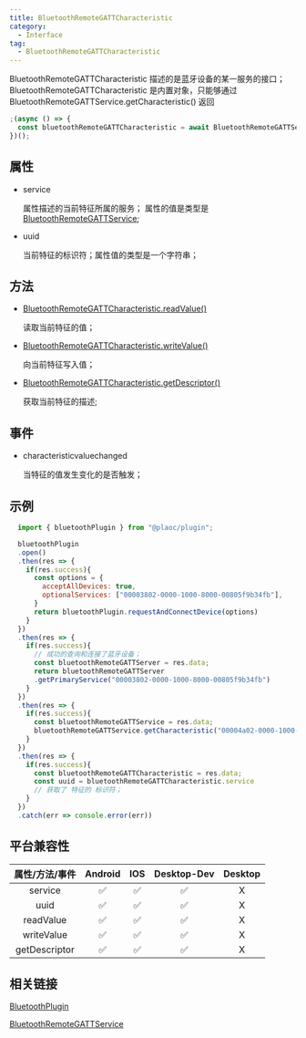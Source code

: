 ```yaml
---
title: BluetoothRemoteGATTCharacteristic
category:
  - Interface
tag:
  - BluetoothRemoteGATTCharacteristic 
---
```


BluetoothRemoteGATTCharacteristic 描述的是蓝牙设备的某一服务的接口；
BluetoothRemoteGATTCharacteristic 是内置对象，只能够通过 BluetoothRemoteGATTService.getCharacteristic() 返回

```js
;(async () => {
  const bluetoothRemoteGATTCharacteristic = await BluetoothRemoteGATTService.getCharacteristic(uuid)
})();
```

## 属性

  - service

    属性描述的当前特征所属的服务；
    属性的值是类型是 [BluetoothRemoteGATTService](../bluetooth-remote-gatt-service/index.md);

  
  - uuid

    当前特征的标识符；属性值的类型是一个字符串；
 

## 方法

  - [BluetoothRemoteGATTCharacteristic.readValue()](./read-value.md)

    读取当前特征的值；

  - [BluetoothRemoteGATTCharacteristic.writeValue()](./write-value.md)

    向当前特征写入值；
  
  - [BluetoothRemoteGATTCharacteristic.getDescriptor()](./get-descriptor.md)

    获取当前特征的描述;

## 事件

  - characteristicvaluechanged

    当特征的值发生变化的是否触发；

## 示例
```js
  import { bluetoothPlugin } from "@plaoc/plugin";

  bluetoothPlugin
  .open()
  .then(res => {
    if(res.success){
      const options = {
        acceptAllDevices: true,
        optionalServices: ["00003802-0000-1000-8000-00805f9b34fb"],
      }
      return bluetoothPlugin.requestAndConnectDevice(options)
    }
  })
  .then(res => {
    if(res.success){
      // 成功的查询和连接了蓝牙设备；
      const bluetoothRemoteGATTServer = res.data;
      return bluetoothRemoteGATTServer
      .getPrimaryService("00003802-0000-1000-8000-00805f9b34fb")
    }
  })
  .then(res => {
    if(res.success){
      const bluetoothRemoteGATTService = res.data;
      bluetoothRemoteGATTService.getCharacteristic("00004a02-0000-1000-8000-00805f9b34fb")
    }
  })
  .then(res => {
    if(res.success){
      const bluetoothRemoteGATTCharacteristic = res.data;
      const uuid = bluetoothRemoteGATTCharacteristic.service
      // 获取了 特征的 标识符；
    }
  })
  .catch(err => console.error(err))
```

## 平台兼容性

| 属性/方法/事件   | Android | IOS | Desktop-Dev | Desktop |
|:--------------:|:-------:|:---:|:-----------:|:-------:|
| service        | ✅      | ✅  | ✅          | X      |
| uuid           | ✅      | ✅  | ✅          | X      |
| readValue      | ✅      | ✅  | ✅          | X      |
| writeValue     | ✅      | ✅  | ✅          | X      |
| getDescriptor  | ✅      | ✅  | ✅          | X      |

## 相关链接

[BluetoothPlugin](../../plugin/bluetooth/index.md)

[BluetoothRemoteGATTService](../bluetooth-remote-gatt-service/index.md)


